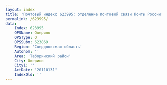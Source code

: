 ```yaml
---
layout: index
title: 'Почтовый индекс 623995: отделение почтовой связи Почты России'
permalink: /623995/
data:
    Index: 623995
    OPSName: Оверино
    OPSType: О
    OPSSubm: 623869
    Region: 'Свердловская область'
    Autonom: ''
    Area: 'Таборинский район'
    City: Оверино
    City1: ''
    ActDate: '20110131'
    IndexOld: ''
---
```

